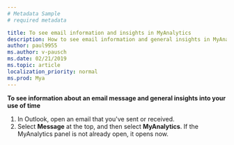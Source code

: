 ```yaml
---
# Metadata Sample
# required metadata

title: To see email information and insights in MyAnalytics
description: How to see email information and general insights in MyAnalytics 
author: paul9955
ms.author: v-pausch
ms.date: 02/21/2019
ms.topic: article
localization_priority: normal 
ms.prod: Mya
---
```


**To see information about an email message and general insights into your use of time**

1. In Outlook, open an email that you've sent or received.
2. Select **Message** at the top, and then select **MyAnalytics**. If the MyAnalytics panel is not already open, it opens now.